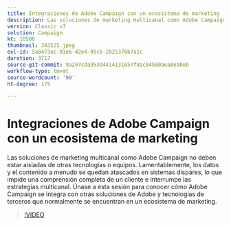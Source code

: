 ```yaml
---
title: Integraciones de Adobe Campaign con un ecosistema de marketing
description: Las soluciones de marketing multicanal como Adobe Campaign no deben estar aisladas de otras tecnologías o equipos.
version: Classic v7
solution: Campaign
kt: 10508
thumbnail: 343525.jpeg
exl-id: 5a8473ac-01e6-42e4-95c6-2825378b7a1c
duration: 3717
source-git-commit: 9a297cda953d4414131657f9ac84580aea0eabeb
workflow-type: tm+mt
source-wordcount: '90'
ht-degree: 17%

---
```


# Integraciones de Adobe Campaign con un ecosistema de marketing

Las soluciones de marketing multicanal como Adobe Campaign no deben estar aisladas de otras tecnologías o equipos. Lamentablemente, los datos y el contenido a menudo se quedan atascados en sistemas dispares, lo que impide una comprensión completa de un cliente e interrumpe las estrategias multicanal. Únase a esta sesión para conocer cómo Adobe Campaign se integra con otras soluciones de Adobe y tecnologías de terceros que normalmente se encuentran en un ecosistema de marketing.

>[!VIDEO](https://video.tv.adobe.com/v/343525/?quality=12&learn=on)
